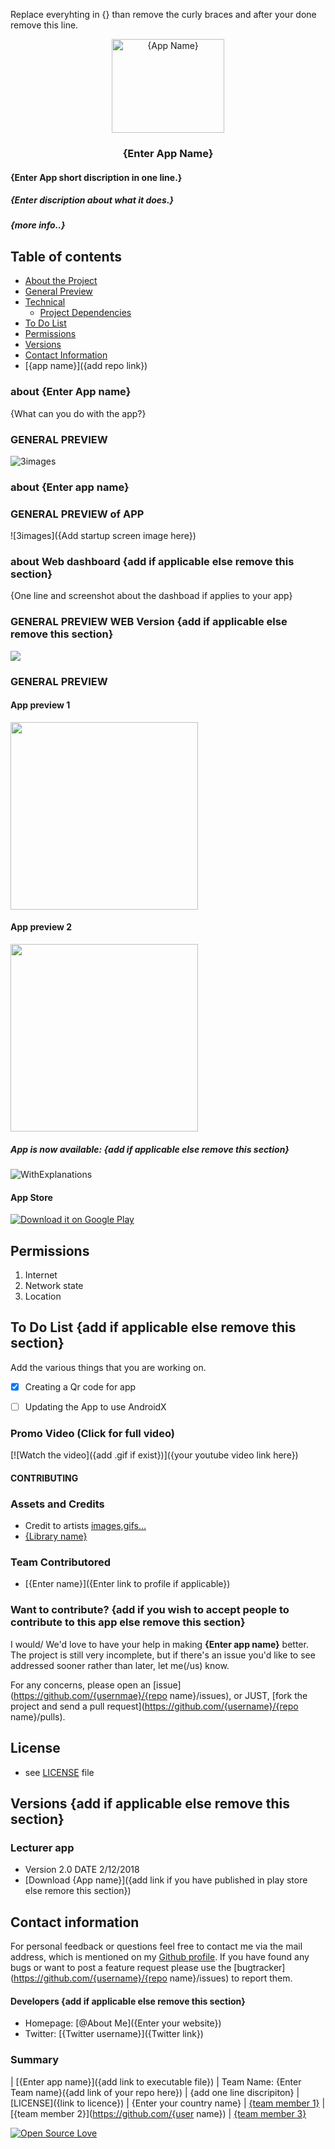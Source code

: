 Replace everyhting in {} than remove the curly braces and after your done remove this line.

<p align="center">
  <a href="https://github.com/{add repo link}]">
    <img src="{add graphic poster}" alt="{App Name}" width=180 height=150>
  </a>
  <h3 align="center">{Enter App Name}</h3>
</p>
<p align="center">
    <h4>{Enter App short discription in one line.}<br></h4>
</p>
<p>
   <h5>{Enter discription about what it does.} <br></h5>

   <h5>{more info..}<br></h5>
</p>

## Table of contents

- [About the Project](#)
- [General Preview](#)
- [Technical](#)
    - [Project Dependencies](#)
- [To Do List](#)
- [Permissions](#)
- [Versions](#)
- [Contact Information](#)
- [{app name}]({add repo link})



### about {Enter App name}

{What can you do with the app?}

### GENERAL PREVIEW 
![3images](https://github.com/JobGetabu/Darasa-IEEEMadC/blob/master/screenshots/lec_screens.png)


### about {Enter app name}


### GENERAL PREVIEW of APP
![3images]({Add startup screen image here})


### about Web dashboard {add if applicable else remove this section}

{One line and screenshot about the dashboad if applies to your app}

### GENERAL PREVIEW WEB Version {add if applicable else remove this section}
<img src="{link of screenshot}">

### GENERAL PREVIEW
#### App preview 1                                                
<img src="https://github.com/JobGetabu/Darasa-IEEEMadC/blob/master/screenshots/LecAppVideo.gif" width="300">

#### App preview 2
<img src="https://github.com/JobGetabu/Darasa-IEEEMadC/blob/master/screenshots/StudAppVideo.gif" width="300">

##### App is now available: {add if applicable else remove this section}
![WithExplanations](https://github.com/JobGetabu/Darasa-IEEEMadC/blob/master/screenshots/DARASA%20BANNER%20EDIT.png)


#### App Store

[![Download it on Google Play](https://raw.githubusercontent.com/tamzi/ReadMe-MasterTemplates/master/android/images/gplay.png)](https://play.google.com/store/apps/details?id=com.job.darasastudent)


## Permissions

1. Internet
2. Network state
3. Location 


## To Do List {add if applicable else remove this section}

Add the various things that you are working on.  

- [x] Creating a Qr code for app
- [ ] Updating the App to use AndroidX


### Promo Video (Click for full video)
[![Watch the video]({add .gif if exist})]({your youtube video link here})

#### CONTRIBUTING
### Assets and Credits
* Credit to artists [images,gifs...]({Links})
* [{Library name}]({link})

### Team Contributored
* [{Enter name}]({Enter link to profile if applicable})

### Want to contribute? {add if you wish to accept people to contribute to this app else remove this section}
I would/ We'd love to have your help in making  **{Enter app name}** better. The project is still very incomplete, but if there's an issue you'd like to see addressed sooner rather than later, let me(/us) know. 

For any concerns, please open an [issue](https://github.com/{usernmae}/{repo name}/issues), or JUST, [fork the project and send a pull request](https://github.com/{username}/{repo name}/pulls). 


## License 
* see [LICENSE](https://github.com/{username}/{reponame}/blob/master/LICENSE) file


## Versions {add if applicable else remove this section}
### Lecturer app
* Version 2.0  DATE 2/12/2018
* [Download {App name}]({add link if you have published in play store else remore this section})


## Contact information 
For personal feedback or questions feel free to contact me via the mail address, which is mentioned on my [Github profile](https://github.com/{username}). If you have found any bugs or want to post a feature request please use the [bugtracker](https://github.com/{username}/{repo name}/issues) to report them.


#### Developers {add if applicable else remove this section}
* Homepage: 
[@About Me]({Enter your website})
* Twitter: 
[{Twitter username}]({Twitter link})

### Summary
| [{Enter app name}]({add link to executable file}) | Team Name: {Enter Team name}({add link of your repo here}) | {add one line discripiton} | [LICENSE]({link to licence}) | {Enter your country name} | [{team member 1}](https://github.com/{username}) | [{team member 2}](https://github.com/{user name}) | [{team member 3}](https://github.com/{username})


[![Open Source Love](https://badges.frapsoft.com/os/v2/open-source-200x33.png?v=103)](https://github.com/ellerbrock/open-source-badge/)  
